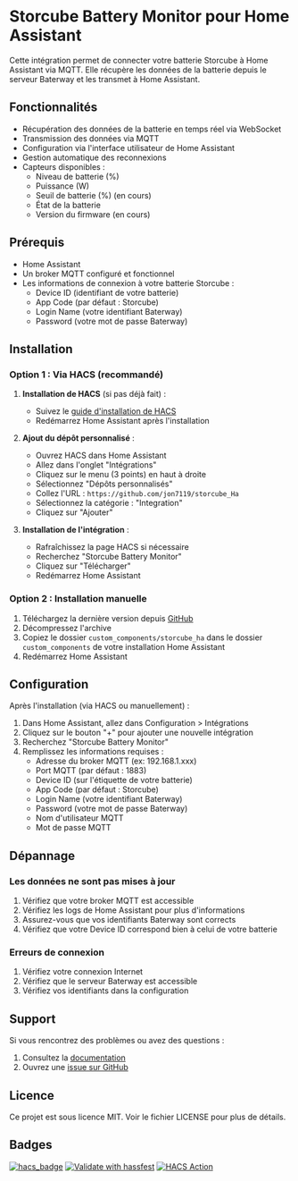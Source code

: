 # Storcube Battery Monitor pour Home Assistant

Cette intégration permet de connecter votre batterie Storcube à Home Assistant via MQTT. Elle récupère les données de la batterie depuis le serveur Baterway et les transmet à Home Assistant.

## Fonctionnalités

- Récupération des données de la batterie en temps réel via WebSocket
- Transmission des données via MQTT
- Configuration via l'interface utilisateur de Home Assistant
- Gestion automatique des reconnexions
- Capteurs disponibles :
  - Niveau de batterie (%)
  - Puissance (W)
  - Seuil de batterie (%) (en cours)
  - État de la batterie
  - Version du firmware (en cours)

## Prérequis

- Home Assistant
- Un broker MQTT configuré et fonctionnel
- Les informations de connexion à votre batterie Storcube :
  - Device ID (identifiant de votre batterie)
  - App Code (par défaut : Storcube)
  - Login Name (votre identifiant Baterway)
  - Password (votre mot de passe Baterway)

## Installation

### Option 1 : Via HACS (recommandé)

1. **Installation de HACS** (si pas déjà fait) :
   - Suivez le [guide d'installation de HACS](https://hacs.xyz/docs/setup/download)
   - Redémarrez Home Assistant après l'installation

2. **Ajout du dépôt personnalisé** :
   - Ouvrez HACS dans Home Assistant
   - Allez dans l'onglet "Intégrations"
   - Cliquez sur le menu (3 points) en haut à droite
   - Sélectionnez "Dépôts personnalisés"
   - Collez l'URL : `https://github.com/jon7119/storcube_Ha`
   - Sélectionnez la catégorie : "Integration"
   - Cliquez sur "Ajouter"

3. **Installation de l'intégration** :
   - Rafraîchissez la page HACS si nécessaire
   - Recherchez "Storcube Battery Monitor"
   - Cliquez sur "Télécharger"
   - Redémarrez Home Assistant

### Option 2 : Installation manuelle

1. Téléchargez la dernière version depuis [GitHub](https://github.com/jon7119/storcube_Ha)
2. Décompressez l'archive
3. Copiez le dossier `custom_components/storcube_ha` dans le dossier `custom_components` de votre installation Home Assistant
4. Redémarrez Home Assistant

## Configuration

Après l'installation (via HACS ou manuellement) :

1. Dans Home Assistant, allez dans Configuration > Intégrations
2. Cliquez sur le bouton "+" pour ajouter une nouvelle intégration
3. Recherchez "Storcube Battery Monitor"
4. Remplissez les informations requises :
   - Adresse du broker MQTT (ex: 192.168.1.xxx)
   - Port MQTT (par défaut : 1883)
   - Device ID (sur l'étiquette de votre batterie)
   - App Code (par défaut : Storcube)
   - Login Name (votre identifiant Baterway)
   - Password (votre mot de passe Baterway)
   - Nom d'utilisateur MQTT
   - Mot de passe MQTT

## Dépannage

### Les données ne sont pas mises à jour

1. Vérifiez que votre broker MQTT est accessible
2. Vérifiez les logs de Home Assistant pour plus d'informations
3. Assurez-vous que vos identifiants Baterway sont corrects
4. Vérifiez que votre Device ID correspond bien à celui de votre batterie

### Erreurs de connexion

1. Vérifiez votre connexion Internet
2. Vérifiez que le serveur Baterway est accessible
3. Vérifiez vos identifiants dans la configuration

## Support

Si vous rencontrez des problèmes ou avez des questions :

1. Consultez la [documentation](https://github.com/jon7119/storcube_Ha)
2. Ouvrez une [issue sur GitHub](https://github.com/jon7119/storcube_Ha/issues)

## Licence

Ce projet est sous licence MIT. Voir le fichier LICENSE pour plus de détails.

## Badges

[![hacs_badge](https://img.shields.io/badge/HACS-Custom-41BDF5.svg?style=for-the-badge)](https://github.com/hacs/integration)
[![Validate with hassfest](https://github.com/jon7119/storcube_Ha/actions/workflows/hassfest.yaml/badge.svg)](https://github.com/jon7119/storcube_Ha/actions/workflows/hassfest.yaml)
[![HACS Action](https://github.com/jon7119/storcube_Ha/actions/workflows/hacs.yaml/badge.svg)](https://github.com/jon7119/storcube_Ha/actions/workflows/hacs.yaml) 
